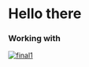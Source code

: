 <!DOCTYPE html>
<html>
	<head>
		<h1>Hello there</h1>
	</head>
	<body>
		<h3>Working with</h3>
		<a href="https://imgbb.com/"><img src="https://i.ibb.co/x6m7NPt/final1.png" alt="final1" border="0"></a>
	</body>
</html>
